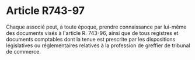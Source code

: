 # Article R743-97

Chaque associé peut, à toute époque, prendre connaissance par lui-même des documents visés à l'article R. 743-96, ainsi que de tous registres et documents comptables dont la tenue est prescrite par les dispositions législatives ou réglementaires relatives à la profession de greffier de tribunal de commerce.

